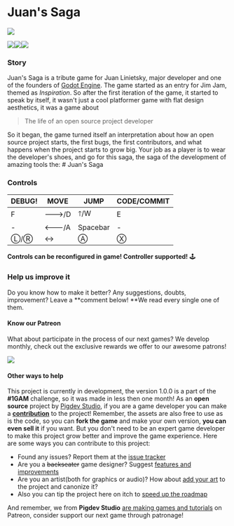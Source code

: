 # Juan's Saga
[![](https://storage.googleapis.com/docs.itch.ovh/brand/rf/assets/badges/badge_color.png)](https://pigdev.itch.io/juans-saga)

![](https://i.imgur.com/aoJbFtd.png)![](https://i.imgur.com/c0ecJwM.png)![](https://i.imgur.com/HwLoX9U.png) 
### Story 
Juan's Saga is a tribute game for Juan Linietsky, major developer and one of the founders of [Godot Engine](http://godotengine.org). The game started as an entry for Jim Jam, themed as _Inspiration_. So after the first iteration of the game, it started to speak by itself, it wasn't just a cool platformer game with flat design aesthetics, it was a game about

> The life of an open source project developer 

So it began, the game turned itself an interpretation about how an open source project starts, the first bugs, the first contributors, and what happens when the project starts to grow big. Your job as a player is to wear the developer's shoes, and go for this saga, the saga of the development of amazing tools the: # Juan's Saga 

### Controls

<table>

<thead>

<tr>

<th>DEBUG!</th>

<th>MOVE</th>

<th>JUMP</th>

<th>CODE/COMMIT</th>

</tr>

</thead>

<tbody>

<tr>

<td>F</td>

<td>🡒/D</td>

<td>🡑/W</td>

<td>E</td>

</tr>

<tr>

<td>-</td>

<td>🡐/A</td>

<td>Spacebar</td>

<td>-</td>

</tr>

<tr>

<td><span class="char" data-decimal="9415" data-entity="Ⓡ" data-id="43866" title="Circled Latin Capital Letter R">Ⓛ/Ⓡ</span></td>

<td><span class="char" data-decimal="8596" data-entity="↔" data-id="43154" title="Left Right Arrow">↔</span></td>

<td><span class="char" data-decimal="9398" data-entity="Ⓐ" data-id="43849" title="Circled Latin Capital Letter A">Ⓐ</span></td>

<td><span class="char" data-decimal="9421" data-entity="Ⓧ" data-id="43872" title="Circled Latin Capital Letter X">Ⓧ</span></td>

</tr>

</tbody>

</table>

__Controls can be reconfigured in game! Controller supported!__ :joystick:

### Help us improve it

Do you know how to make it better? Any suggestions, doubts, improvement? Leave a **comment below! **We read every single one of them. 

#### Know our Patreon

What about participate in the process of our next games? We develop monthly, check out the exclusive rewards we offer to our awesome patrons!

[![](https://i.imgur.com/2nOdOed.png)](https://www.patreon.com/pigdev) 

#### Other ways to help

This project is currently in development, the version 1.0.0 is a part of the __#1GAM__ challenge, so it was made in less then one month! As an __open source__ project by [](http://www.patreon.com/pigdev)[Pigdev Studio](http://pigdev.itch.io/), if you are a game developer you can make a __[contribution](http://github.com/pigdevstudio/one_game_a_month/tree/master/permanence)__ to the project! Remember, the assets are also free to use as is the code, so you can __fork the game__ and make your own version, __you can even sell it__ if you want. But you don't need to be an expert game developer to make this project grow better and improve the game experience. Here are some ways you can contribute to this project:
* Found any issues? Report them at the [issue tracker](http://github.com/pigdevstudio/juan_saga/issues) 
* Are you a ~~backseater~~ game designer? Suggest [features and improvements](http://github.com/pigdevstudio/juan_saga/issues) 
* Are you an artist(both for graphics or audio)? How about [add your art](http://github.com/pigdevstudio/juan_saga/pulls) to the project and canonize it? 
* Also you can tip the project here on itch to [speed up the roadmap](http://github.com/pigdevstudio/juan_saga/projects/3) 

And remember, we from __Pigdev Studio__ [are making games and tutorials](http://www.patreon.com/pigdev) on Patreon, consider support our next game through patronage!
